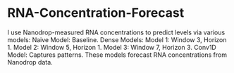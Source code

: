 # RNA-Concentration-Forecast
I use Nanodrop-measured RNA concentrations to predict levels via various models:  Naive Model: Baseline. Dense Models: Model 1: Window 3, Horizon 1. Model 2: Window 5, Horizon 1. Model 3: Window 7, Horizon 3. Conv1D Model: Captures patterns. These models forecast RNA concentrations from Nanodrop data.
